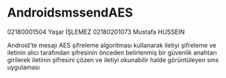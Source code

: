 # AndroidsmssendAES
02180001504 Yaşar İŞLEMEZ
02180201073 Mustafa HUSSEIN

Android'te mesajı AES şifreleme algoritması kullanarak iletiyi şifreleme ve iletinin alıcı tarafından şifresinin önceden belirlenmiş bir güvenlik anahtarı girilerek iletinin şifresini çözen ve iletiyi okunabilir halde görüntüleyen sms uygulaması
